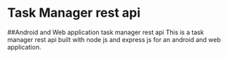 # Task Manager rest api

##Android and Web application task manager rest api
This is a task manager rest api built with node js and express js for an android and web application. 
